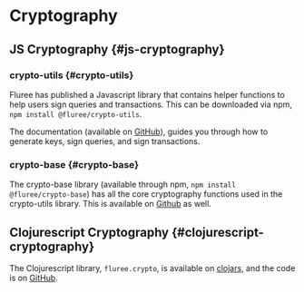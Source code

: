 # Cryptography

## JS Cryptography {#js-cryptography}

### crypto-utils {#crypto-utils}

Fluree has published a Javascript library that contains helper functions to help users sign queries and transactions. This can be downloaded via npm, `npm install @fluree/crypto-utils`.

The documentation (available on [GitHub](https://github.com/fluree/crypto-utils)), guides you through how to generate keys, sign queries, and sign transactions.

### crypto-base {#crypto-base}

The crypto-base library (available through npm, `npm install @fluree/crypto-base`) has all the core cryptography functions used in the crypto-utils library. This is available on [Github](https://github.com/fluree/crypto-base) as well.

## Clojurescript Cryptography {#clojurescript-cryptography}

The Clojurescript library, `fluree.crypto`, is available on <a href="https://clojars.org/fluree.crypto" target="_blank">clojars</a>, and the code is on <a href="https://github.com/fluree/fluree.crypto" target="_blank">GitHub</a>.
